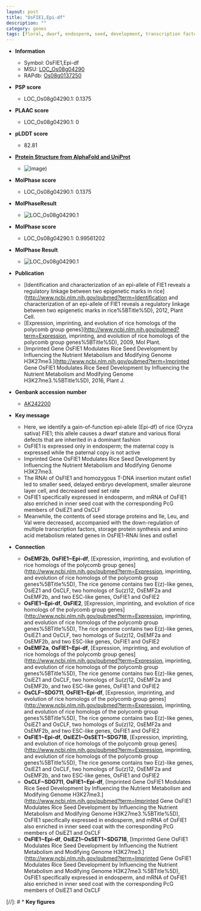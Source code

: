 ```yaml
---
layout: post
title: "OsFIE1,Epi-df"
description: ""
category: genes
tags: [floral, dwarf, endosperm, seed, development, transcription factor, seed development]
---
```


* **Information**  
    + Symbol: OsFIE1,Epi-df  
    + MSU: [LOC_Os08g04290](http://rice.plantbiology.msu.edu/cgi-bin/ORF_infopage.cgi?orf=LOC_Os08g04290)  
    + RAPdb: [Os08g0137250](http://rapdb.dna.affrc.go.jp/viewer/gbrowse_details/irgsp1?name=Os08g0137250)  

* **PSP score**  
    + LOC_Os08g04290.1: 0.1375 

* **PLAAC score**  
    + LOC_Os08g04290.1: 0 

* **pLDDT score**
    + 82.81

* **[Protein Structure from AlphaFold and UniProt](https://www.uniprot.org/uniprotkb/Q6ZJW8/entry#structure)**
    + ![image](https://ricepsp.github.io/images/Q6/AF-Q6ZJW8-F1.png))

* **MolPhase score**
    + LOC_Os08g04290.1: 0.1375

* **MolPhaseResult**
    + ![LOC_Os08g04290.1](https://ricepsp.github.io/pictures/LOC_Os08g/LOC_Os08g04290.1.png)

* **MolPhase score**
    + LOC_Os08g04290.1: 0.99561202

* **MolPhase Result**
    + ![LOC_Os08g04290.1](https://304243504.github.io/Pictures/LOC_Os08g/LOC_Os08g04290.1.png)

* **Publication**  
    + [Identification and characterization of an epi-allele of FIE1 reveals a regulatory linkage between two epigenetic marks in rice](http://www.ncbi.nlm.nih.gov/pubmed?term=Identification and characterization of an epi-allele of FIE1 reveals a regulatory linkage between two epigenetic marks in rice%5BTitle%5D), 2012, Plant Cell.
    + [Expression, imprinting, and evolution of rice homologs of the polycomb group genes](http://www.ncbi.nlm.nih.gov/pubmed?term=Expression, imprinting, and evolution of rice homologs of the polycomb group genes%5BTitle%5D), 2009, Mol Plant.
    + [Imprinted Gene OsFIE1 Modulates Rice Seed Development by Influencing the Nutrient Metabolism and Modifying Genome H3K27me3.](http://www.ncbi.nlm.nih.gov/pubmed?term=Imprinted Gene OsFIE1 Modulates Rice Seed Development by Influencing the Nutrient Metabolism and Modifying Genome H3K27me3.%5BTitle%5D), 2016, Plant J.

* **Genbank accession number**  
    + [AK242200](http://www.ncbi.nlm.nih.gov/nuccore/AK242200)

* **Key message**  
    + Here, we identify a gain-of-function epi-allele (Epi-df) of rice (Oryza sativa) FIE1; this allele causes a dwarf stature and various floral defects that are inherited in a dominant fashion
    + OsFIE1 is expressed only in endosperm; the maternal copy is expressed while the paternal copy is not active
    + Imprinted Gene OsFIE1 Modulates Rice Seed Development by Influencing the Nutrient Metabolism and Modifying Genome H3K27me3.
    + The RNAi of OsFIE1 and homozygous T-DNA insertion mutant osfie1 led to smaller seed, delayed embryo development, smaller aleurone layer cell, and decreased seed set rate
    + OsFIE1 specifically expressed in endosperm, and mRNA of OsFIE1 also enriched in inner seed coat with the corresponding PcG members of OsiEZ1 and OsCLF
    + Meanwhile, the contents of seed storage proteins and Ile, Leu, and Val were decreased, accompanied with the down-regulation of multiple transcription factors, storage protein synthesis and amino acid metabolism related genes in OsFIE1-RNAi lines and osfie1

* **Connection**  
    + __OsEMF2b__, __OsFIE1~Epi-df__, [Expression, imprinting, and evolution of rice homologs of the polycomb group genes](http://www.ncbi.nlm.nih.gov/pubmed?term=Expression, imprinting, and evolution of rice homologs of the polycomb group genes%5BTitle%5D), The rice genome contains two E(z)-like genes, OsiEZ1 and OsCLF, two homologs of Su(z)12, OsEMF2a and OsEMF2b, and two ESC-like genes, OsFIE1 and OsFIE2
    + __OsFIE1~Epi-df__, __OsFIE2__, [Expression, imprinting, and evolution of rice homologs of the polycomb group genes](http://www.ncbi.nlm.nih.gov/pubmed?term=Expression, imprinting, and evolution of rice homologs of the polycomb group genes%5BTitle%5D), The rice genome contains two E(z)-like genes, OsiEZ1 and OsCLF, two homologs of Su(z)12, OsEMF2a and OsEMF2b, and two ESC-like genes, OsFIE1 and OsFIE2
    + __OsEMF2a__, __OsFIE1~Epi-df__, [Expression, imprinting, and evolution of rice homologs of the polycomb group genes](http://www.ncbi.nlm.nih.gov/pubmed?term=Expression, imprinting, and evolution of rice homologs of the polycomb group genes%5BTitle%5D), The rice genome contains two E(z)-like genes, OsiEZ1 and OsCLF, two homologs of Su(z)12, OsEMF2a and OsEMF2b, and two ESC-like genes, OsFIE1 and OsFIE2
    + __OsCLF~SDG711__, __OsFIE1~Epi-df__, [Expression, imprinting, and evolution of rice homologs of the polycomb group genes](http://www.ncbi.nlm.nih.gov/pubmed?term=Expression, imprinting, and evolution of rice homologs of the polycomb group genes%5BTitle%5D), The rice genome contains two E(z)-like genes, OsiEZ1 and OsCLF, two homologs of Su(z)12, OsEMF2a and OsEMF2b, and two ESC-like genes, OsFIE1 and OsFIE2
    + __OsFIE1~Epi-df__, __OsiEZ1~OsSET1~SDG718__, [Expression, imprinting, and evolution of rice homologs of the polycomb group genes](http://www.ncbi.nlm.nih.gov/pubmed?term=Expression, imprinting, and evolution of rice homologs of the polycomb group genes%5BTitle%5D), The rice genome contains two E(z)-like genes, OsiEZ1 and OsCLF, two homologs of Su(z)12, OsEMF2a and OsEMF2b, and two ESC-like genes, OsFIE1 and OsFIE2
    + __OsCLF~SDG711__, __OsFIE1~Epi-df__, [Imprinted Gene OsFIE1 Modulates Rice Seed Development by Influencing the Nutrient Metabolism and Modifying Genome H3K27me3.](http://www.ncbi.nlm.nih.gov/pubmed?term=Imprinted Gene OsFIE1 Modulates Rice Seed Development by Influencing the Nutrient Metabolism and Modifying Genome H3K27me3.%5BTitle%5D), OsFIE1 specifically expressed in endosperm, and mRNA of OsFIE1 also enriched in inner seed coat with the corresponding PcG members of OsiEZ1 and OsCLF
    + __OsFIE1~Epi-df__, __OsiEZ1~OsSET1~SDG718__, [Imprinted Gene OsFIE1 Modulates Rice Seed Development by Influencing the Nutrient Metabolism and Modifying Genome H3K27me3.](http://www.ncbi.nlm.nih.gov/pubmed?term=Imprinted Gene OsFIE1 Modulates Rice Seed Development by Influencing the Nutrient Metabolism and Modifying Genome H3K27me3.%5BTitle%5D), OsFIE1 specifically expressed in endosperm, and mRNA of OsFIE1 also enriched in inner seed coat with the corresponding PcG members of OsiEZ1 and OsCLF

[//]: # * **Key figures**  


